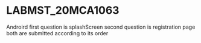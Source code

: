 # LABMST_20MCA1063
Androird 
first question is splashScreen
second question is registration page both are submitted according to its order 
